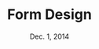 ---
title: Form Design
week: 3
number: 2
date: Dec. 1, 2014

resources:
  articles:
    - 
      url: http://uxdesign.smashingmagazine.com/2011/11/08/extensive-guide-web-form-usability/
    -
      url: http://uxdesign.smashingmagazine.com/2011/10/07/free-download-cheat-sheet-for-designing-web-forms/
    -
      url: http://uxmag.com/articles/forms-are-a-conversation
    -
      url: http://uxdesign.smashingmagazine.com/2011/05/05/innovative-techniques-to-simplify-signups-and-logins/
    -
      url: http://ux.stackexchange.com/questions/9946/should-i-use-yes-no-or-ok-cancel-on-my-message-box
    -
      url: http://www.alistapart.com/articles/testing-accordion-forms/
  
  books:
    -
      title: Web Form Design
      subtitle: Filling in the Blanks
      url: http://www.amazon.com/gp/product/1933820241
    -
      title: Forms that Work 
      url: http://www.formsthatwork.com/
  
  videos:
    -
      title: Why web forms matter
      url: http://www.youtube.com/watch?v=2tHa0A2QJMU
  
  examples:
    -
      url: http://www.zipcar.com/nyc/find-cars
    -
      url: https://www.commonapp.org/Application/RegisterApplicant.aspx
    -
      url: https://signup.wordpress.com/signup/
    -
      url: http://huffduffer.com/signup/
    -
      url: http://builtbybuffalo.com/planner
  

terms:
  -
    term: Luke W.
    definition: http://www.lukew.com/about/
  -
    term: Melvin Conway
    definition: http://en.wikipedia.org/wiki/Melvin_Conway
  -
    term: Conway's Law
    definition: http://en.wikipedia.org/wiki/Conway's_law


---